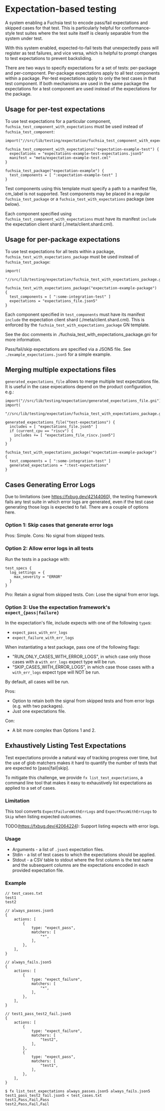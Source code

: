 # Expectation-based testing

A system enabling a Fuchsia test to encode pass/fail expectations and skipped cases for that test.
This is particularly helpful for conformance-style test suites where the test suite itself is
cleanly separable from the system under test.

With this system enabled, expected-to-fail tests that unexpectedly pass will register as test
failures, and vice versa, which is helpful to prompt changes to test expectations to prevent
backsliding.

There are two ways to specify expectations for a set of tests: per-package and per-component.
Per-package expectations apply to all test components within a package. Per-test expectations apply
to only the test cases in that test component. If both mechanisms are used in the same package the
expectations for a test component are used instead of the expectations for the package.

## Usage for per-test expectations

To use test expectations for a particular component, `fuchsia_test_component_with_expectations`
must be used instead of `fuchsia_test_component`:

```gn
import("//src/lib/testing/expectation/fuchsia_test_component_with_expectations.gni")

fuchsia_test_component_with_expectations("expectation-example-test") {
  expectations = "expectations-example-test-expectations.json5"
  manifest = "meta/expectation-example-test.cml"
}

fuchsia_test_package("expectation-example") {
  test_components = [ ":expectation-example-test" ]
}
```

Test components using this template must specify a path to a manifest file, cm_label is not
supported.  Test components may be placed in a regular `fuchsia_test_package` or a
`fuchsia_test_with_expectations` package (see below).

Each component specified using `fuchsia_test_component_with_expectations` must have its manifest
`include` the expectation client shard (./meta/client.shard.cml).


## Usage for per-package expectations

To use test expectations for all tests within a package, `fuchsia_test_with_expectations_package`
must be used instead of `fuchsia_test_package`:

```gn
import(
    "//src/lib/testing/expectation/fuchsia_test_with_expectations_package.gni")

fuchsia_test_with_expectations_package("expectation-example-package") {
  test_components = [ ":some-integration-test" ]
  expectations = "expectations_file.json5"
}
```

Each component specified in `test_components` must have its manifest `include`
the expectation client shard (./meta/client.shard.cml). This is enforced by the
`fuchsia_test_with_expectations_package` GN template.

See the doc comments in ./fuchsia_test_with_expectations_package.gni for more
information.

Pass/fail/skip expectations are specified via a JSON5 file.
See `./example_expectations.json5` for a simple example.

## Merging multiple expectations files

`generated_expectations_file` allows to merge multiple test expectations file.
It is useful in the case expecations depend on the product configuration, e.g.:

```gn
import("//src/lib/testing/expectation/generated_expectations_file.gni")
import(
    "//src/lib/testing/expectation/fuchsia_test_with_expectations_package.gni")

generated_expectations_file("test-expectations") {
  includes = [ "expectations_file.json5" ]
  if (current_cpu == "riscv") {
    includes += [ "expectations_file_riscv.json5"]
  }
}

fuchsia_test_with_expectations_package("expectation-example-package") {
  test_components = [ ":some-integration-test" ]
  generated_expectations = ":test-expectations"
}
```

## Cases Generating Error Logs

Due to limitations (see https://fxbug.dev/42144060), the testing framework fails
any test suite in which error logs are generated, even if the test case generating
those logs is expected to fail. There are a couple of options here.

### Option 1: Skip cases that generate error logs

Pros: Simple.
Cons: No signal from skipped tests.

### Option 2: Allow error logs in all tests

Run the tests in a package with:

```
test_specs {
  log_settings = {
    max_severity = "ERROR"
  }
}
```

Pro: Retain a signal from skipped tests.
Con: Lose the signal from error logs.

### Option 3: Use the expectation framework's `expect_{pass|failure}`

In the expectation's file, include expects with one of the following `type`s:

* `expect_pass_with_err_logs`
* `expect_failure_with_err_logs`

When instantiating a test package, pass one of the following flags:

* "RUN_ONLY_CASES_WITH_ERROR_LOGS", in which case only those cases with a `with_err_logs`
  expect type will be run.
* "SKIP_CASES_WITH_ERROR_LOGS", in which case those cases with a `with_err_logs` expect
  type will NOT be run.

By default, all cases will be run.

Pros:
* Option to retain both the signal from skipped tests and from error logs (e.g. with
  two packages).
* Just one expectations file.

Con:
* A bit more complex than Options 1 and 2.

## Exhaustively Listing Test Expectations

Test expectations provide a natural way of tracking progress over time, but
the use of glob matchers makes it hard to quantify the number of tests that
are expected to [pass|fail|skip].

To mitigate this challenge, we provide `fx list_test_expectations`, a command
line tool that makes it easy to exhaustively list expectations as applied
to a set of cases.

### Limitation

This tool converts `ExpectFailureWithErrLogs` and `ExpectPassWithErrLogs`
to `Skip` when listing expected outcomes.

TODO(https://fxbug.dev/42064224): Support listing expects with error logs.

### Usage

* Arguments - a list of `.json5` expectation files.
* Stdin - a list of test cases to which the expectations should be applied.
* Stdout - a CSV table to stdout where the first column is the test name
           and the subsequent columns are the expectations encoded in each
           provided expectation file.

### Example

```
// test_cases.txt
test1
test2

// always_passes.json5
{
    actions: [
        {
            type: "expect_pass",
            matchers: [
                "*",
            ],
        },
    ],
}

// always_fails.json5
{
    actions: [
        {
            type: "expect_failure",
            matchers: [
                "*",
            ],
        },
    ],
}

// test1_pass_test2_fail.json5
{
    actions: [
        {
            type: "expect_failure",
            matchers: [
                "test2",
            ],
        },
        {
            type: "expect_pass",
            matchers: [
                "test1",
            ],
        },
    ],
}

$ fx list_test_expectations always_passes.json5 always_fails.json5 test1_pass_test2_fail.json5 < test_cases.txt
test1,Pass,Fail,Pass
test2,Pass,Fail,Fail
```
